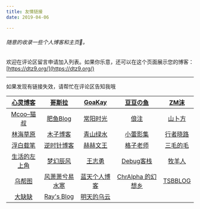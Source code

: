 ```yaml
---
title: 友情链接
date: 2019-04-06

---
```

###### 随意的收录一些个人博客和主页🤦‍。

欢迎在评论区留言申请加入列表。如果你乐意，还可以在这个页面展示您的博客：[https://dtz9.org/](https://dtz9.org/)

***

如果发现有链接失效，请帮忙在评论区告知我哦

|  [心灵博客](http://blog.dngz.net/)   |       [哥斯拉](http://gojira.net/)       |    [GoaKay](https://www.goakay.com/)    |    [豆豆の鱼](http://www.midousir.com/)    |      [ZM沫](http://zmmio.com/)      |
| :----------------------------------: | :--------------------------------------: | :-------------------------------------: | :----------------------------------------: | :---------------------------------: |
|  [Mcoo–猫叔](https://www.mcoo.cc/)   |   [肥鱼Blog](https://www.feiyuyu.net/)   |     [常阳时光](https://cyhour.com/)     |         [俍注](http://oneinf.com/)         |    [山卜方](https://shanbu.fun/)    |
|    [林海草原](https://lhcy.org/)     |      [木子博客](https://muuzi.cn/)       |  [青山绿水](https://www.huhexian.com/)  |     [小蕾影集](https://xiaolei.blog/)      | [行者晓路](http://stuit.cn/Xiaolu/) |
| [浮白载笔](http://www.winature.com/) |   [逆时针博客](http://www.mydes.top/)    |       [赫赫文王](https://kqh.me/)       |    [格子老师](https://manman.qian.lu/)     |  [三毛的毛](https://www.seoyx.cn/)  |
| [生活的左上角](https://bwskyer.com/) |    [梦幻辰风](https://www.mhcf.net/)     |     [王志勇](https://www.mhcf.net/)     |   [Debug客栈](https://www.debuginn.cn/)    |  [牧羊人](https://www.shephe.com/)  |
|     [乌帮图](https://wbt5.com/)      | [风萧萧兮易水寒](https://www.fiisi.com/) | [蓝天个人博客](http://www.along168.cn/) | [ChrAlpha 的幻想乡](https://chralpha.com/) |  [TSBBLOG](https://tsb2blog.com/)   |
| [大缺缺](https://www.daqueque.com/)  |    [Ray's Blog](https://raycoder.me/)    |    [明天的乌云](https://tmr.js.org/)    |                                            |                                     |

